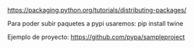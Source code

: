 https://packaging.python.org/tutorials/distributing-packages/

Para poder subir paquetes a pypi usaremos:
pip install twine


Ejemplo de proyecto:
https://github.com/pypa/sampleproject
